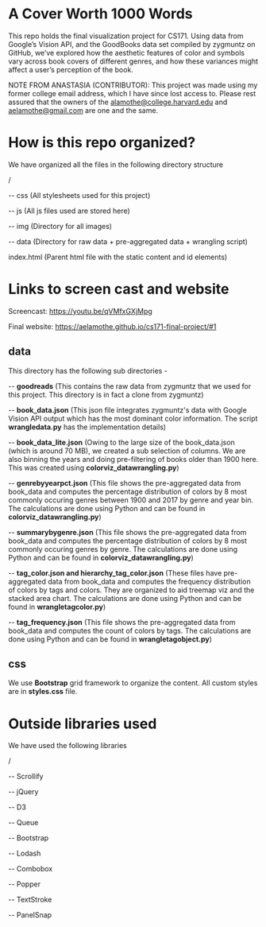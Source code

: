 # A Cover Worth 1000 Words 
This repo holds the final visualization project for CS171. Using data from Google’s Vision API, and the GoodBooks data set compiled by zygmuntz on GitHub, we’ve explored how the aesthetic features of color and symbols vary across book covers of different genres, and how these variances might affect a user’s perception of the book.

NOTE FROM ANASTASIA (CONTRIBUTOR): This project was made using my former college email address, which I have since lost access to. Please rest assured that the owners of the alamothe@college.harvard.edu and aelamothe@gmail.com are one and the same.

# How is this repo organized?
We have organized all the files in the following directory structure

/
  
  -- css (All stylesheets used for this project)
 
  -- js (All js files used are stored here)
  
  -- img (Directory for all images)
  
  -- data (Directory for raw data + pre-aggregated data + wrangling script)
  
index.html (Parent html file with the static content and id elements)

# Links to screen cast and website
Screencast:
https://youtu.be/qVMfxGXjMpg

Final website:
https://aelamothe.github.io/cs171-final-project/#1

## data
This directory has the following sub directories -

-- **goodreads** (This contains the raw data from zygmuntz that we used for this project. This directory is in fact a clone from zygmuntz)

-- **book_data.json** (This json file integrates zygmuntz's data with Google Vision API output which has the most dominant color information. The script **wrangledata.py** has the implementation details)

-- **book_data_lite.json** (Owing to the large size of the book_data.json (which is around 70 MB), we created a sub selection of columns. We are also binning the years and doing pre-filtering of books older than 1900 here. This was created using **colorviz_datawrangling.py**)

-- **genrebyyearpct.json** (This file shows the pre-aggregated data from book_data and computes the percentage distribution of colors by 8 most commonly occuring genres between 1900 and 2017 by genre and year bin. The calculations are done using Python and can be found in **colorviz_datawrangling.py**)

-- **summarybygenre.json** (This file shows the pre-aggregated data from book_data and computes the percentage distribution of colors by 8 most commonly occuring genres by genre. The calculations are done using Python and can be found in **colorviz_datawrangling.py**)

-- **tag_color.json and hierarchy_tag_color.json** (These files have pre-aggregated data from book_data and computes the frequency distribution of colors by tags and colors. They are organized to aid treemap viz and the stacked area chart. The calculations are done using Python and can be found in **wrangletagcolor.py**)

-- **tag_frequency.json** (This file shows the pre-aggregated data from book_data and computes the count of colors by tags. The calculations are done using Python and can be found in **wrangletagobject.py**)

## css
We use **Bootstrap** grid framework to organize the content. All custom styles are in **styles.css** file.

# Outside libraries used
 We have used the following libraries 
 
 /
 
-- Scrollify

-- jQuery

-- D3

-- Queue

-- Bootstrap
    
-- Lodash
    
-- Combobox
    
-- Popper
    
-- TextStroke
    
-- PanelSnap
    
